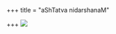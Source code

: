 +++
title = "aShTatva nidarshanaM"

+++
[![](https://lh3.googleusercontent.com/-BSOW_pjzbx4/UCahhq1uqTI/AAAAAAAACbM/zsm5tALkZs0/s400/fractal_mini.jpg)](https://picasaweb.google.com/lh/photo/vbMD14bTh8wKRRDlpR6TYNMTjNZETYmyPJy0liipFm0?feat=embedwebsite)

